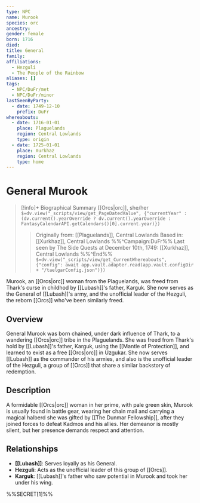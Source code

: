 ```yaml
---
type: NPC
name: Murook
species: orc
ancestry: 
gender: female
born: 1716
died: 
title: General
family: 
affiliations:
  - Hezguli
  - The People of the Rainbow
aliases: []
tags:
  - NPC/DuFr/met
  - NPC/DuFr/minor
lastSeenByParty:
  - date: 1749-12-10
    prefix: DuFr
whereabouts:
  - date: 1716-01-01
    place: Plaguelands
    region: Central Lowlands
    type: origin
  - date: 1725-01-01
    place: Xurkhaz
    region: Central Lowlands
    type: home
---
```

# General Murook
>[!info]+ Biographical Summary
>[[Orcs|orc]], she/her
>`$=dv.view("_scripts/view/get_PageDatedValue", {"currentYear" : (dv.current().yearOverride ? dv.current().yearOverride : FantasyCalendarAPI.getCalendars()[0].current.year)})`
>> Originally from: [[Plaguelands]], Central Lowlands
>> Based in: [[Xurkhaz]], Central Lowlands
>>%%^Campaign:DuFr%% Last seen by The Side Quests at December 10th, 1749: [[Xurkhaz]], Central Lowlands %%^End%%
>> `$=dv.view("_scripts/view/get_CurrentWhereabouts", {"config": await app.vault.adapter.read(app.vault.configDir + "/taelgarConfig.json")})`

Murook, an [[Orcs|orc]] woman from the Plaguelands, was freed from Thark's curse in childhod by [[Lubash]]'s father, Karguk. She now serves as the General of [[Lubash]]'s army, and the unofficial leader of the Hezguli, the reborn [[Orcs]] who've been similarly freed.
## Overview

General Murook was born chained, under dark influence of Thark, to a wandering [[Orcs|orc]] tribe in the Plaguelands. She was freed from Thark's hold by [[Lubash]]'s father, Karguk, using the [[Mantle of Protection]], and learned to exist as a free [[Orcs|orc]] in Uzgukar. She now serves [[Lubash]] as the commander of his armies, and also is the unofficial leader of the Hezguli, a group of [[Orcs]] that share a similar backstory of redemption.
## Description

A formidable [[Orcs|orc]] woman in her prime, with pale green skin, Murook is usually found in battle gear, wearing her chain mail and carrying a magical halberd she was gifted by [[The Dunmar Fellowship]], after they joined forces to defeat Kadmos and his allies. Her demeanor is mostly silent, but her presence demands respect and attention.
## Relationships

- **[[Lubash]]**: Serves loyally as his General.
- **Hezguli**: Acts as the unofficial leader of this group of [[Orcs]].
- **Karguk**: [[Lubash]]'s father who saw potential in Murook and took her under his wing.

%%SECRET[1]%%